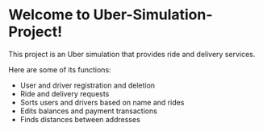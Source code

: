 # Welcome to Uber-Simulation-Project!

This project is an Uber simulation that provides ride and delivery services.

Here are some of its functions:
- User and driver registration and deletion
- Ride and delivery requests
- Sorts users and drivers based on name and rides
- Edits balances and payment transactions
- Finds distances between addresses
